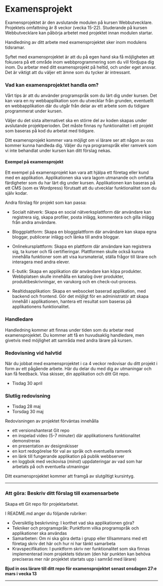 # Examensprojekt

Examensprojektet är den avslutande modulen på kursen Webbutvecklare. Projektets omfattning är 8 veckor (vecka 15-22). Studerande på kursen Webbutvecklare kan påbörja arbetet med projektet innan modulen startar.

Handledning av ditt arbete med examensprojektet sker inom modulens tidsramar.

Syftet med examensprojektet är att du på egen hand ska få möjligheten att fokusera på ett område inom webbprogrammering som du vill fördjupa dig inom. Du arbetar med ditt examensprojekt på heltid, och under eget ansvar. Det är viktigt att du väljer ett ämne som du tycker är intressant.

### Vad kan examensprojektet handla om?

Vårt tips är att du använder programspråk som du lärt dig under kursen. Det kan vara en ny webbapplikation som du utvecklar från grunden, eventuellt en webbapplikation där du utgår från delar av ett arbete som du tidigare programmerat under kursen. 

Väljer du det sista alternativet ska en större del av koden skapas under avslutande projektperioden. Det måste finnas ny funktionalitet i ett projekt som baseras på kod du arbetat med tidigare.

Ditt examensprojekt kommer vara möjligt om vi lärare ser att någon av oss kommer kunna handleda dig. Väljer du nya programspråk eller ramverk som vi inte behandlat under kursen kan ditt förslag nekas.

#### Exempel på examensprojekt

Ett exempel på examensprojekt kan vara att hjälpa ett företag eller kund med en applikation. Applikationen ska vara lagom utmanande och omfatta färdigheter som du har lärt dig under kursen. Applikationen kan baseras på ett CMS (som ex Wordpress) förutsatt att du utvecklar funktionalitet som du själv kodar.  

Andra förslag för projekt som kan passa: 

- Socialt nätverk: Skapa en social nätverksplattform där användare kan registrera sig, skapa profiler, posta inlägg, kommentera och gilla inlägg från andra användare.

- Bloggplattform: Skapa en bloggplattform där användare kan skapa egna bloggar, publicerar inlägg och länka till andra bloggar.

- Onlinekursplattform: Skapa en plattform där användare kan registrera sig, ta kurser och få certifieringar. Plattformen skulle också kunna innehålla funktioner som att visa kursmaterial, ställa frågor till lärare och interagera med andra elever.

- E-butik: Skapa en applikation där användare kan köpa produkter. Webbplatsen skulle innehålla en katalog över produkter, produktbeskrivningar, en varukorg och en check-out-process.

- Realtidsapplikation: Skapa en websocket baserad applikation, med backend och frontend. Gör det möjligt för en administratör att skapa innehåll i applikationen, hantera ett resultat som baseras på applikationens funktionalitet. 

### Handledare

Handledning kommer att finnas under tiden som du arbetar med examensprojektet. Du kommer att få en huvudsaklig handledare, men givetvis med möjlighet att samråda med andra lärare på kursen.


### Redovisning vid halvtid 

När du jobbat med examensprojektet i ca 4 veckor redovisar du ditt projekt i form av ett pågående arbete. Här du delar du med dig av utmaningar och kan få feedback. Visa skisser, din applikation och ditt Git repo.  

- Tisdag 30 april

### Slutlig redovisning

- Tisdag 28 maj 
- Torsdag 30 maj

Redovisningen av projektet förväntas innehålla

- ett versionshanterat Git repo
- en inspelad video (5-7 minuter) där applikationens funktionalitet demonstreras
- en presentation av designskisser
- en kort redogörelse för val av språk och eventuella ramverk
- en länk till fungerande applikation på publik webbserver
- en loggbok med veckovisa (*minst*) uppdateringar av vad som har arbetats på och eventuella utmaningar


Ditt examensprojektet kommer att framgå av slutgiltigt kursintyg.

---

### Att göra: Beskriv ditt förslag till examensarbete 

Skapa ett Git repo för projektarbetet. 

I README.md anger du följande rubriker:
- Översiktlig beskrivning: I korthet vad ska applikationen göra?
- Tekniker och programspråk: Punktform vilka programspråk och applikationer ska användas
- Samarbeten: Om ni ska göra detta i grupp eller tillsammans med ett företag skriv det här och hur ni har tänkt samarbeta
- Kravspecifikation: I punktform skriv ner funktionalitet som ska finnas implementerad inom projektets tidsram (den här punkten kan behöva preciseras mer när projektet startats upp i samråd med lärare) 

**Bjud in oss lärare till ditt repo för examensprojektet senast onsdagen 27:e mars i vecka 13**

---
